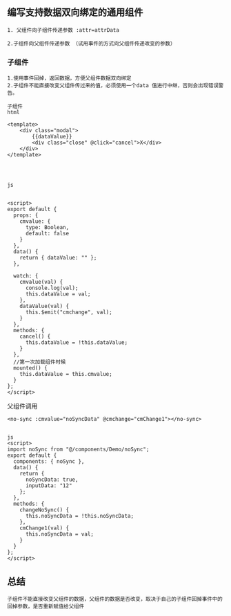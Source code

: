 ## 编写支持数据双向绑定的通用组件

    1. 父组件向子组件传递参数 :attr=attrData

    2.子组件向父组件传递参数 （试用事件的方式向父组件传递改变的参数） 



### 子组件 

    1.使用事件回掉，返回数据，方便父组件数据双向绑定
    2.子组件不能直接改变父组件传过来的值，必须使用一个data 值进行中继，否则会出现错误警告。

```
子组件
html

<template>
    <div class="modal">
        {{dataValue}}
        <div class="close" @click="cancel">X</div>
    </div>
</template>




js


<script>
export default {
  props: {
    cmvalue: {
      type: Boolean,
      default: false
    }
  },
  data() {
    return { dataValue: "" };
  },

  watch: {
    cmvalue(val) {
      console.log(val);
      this.dataValue = val;
    },
    dataValue(val) {
      this.$emit("cmchange", val);
    }
  },
  methods: {
    cancel() {
      this.dataValue = !this.dataValue;
    }
  },
  //第一次加载组件时候
  mounted() {
    this.dataValue = this.cmvalue;
  }
};
</script>

```


父组件调用

```
<no-sync :cmvalue="noSyncData" @cmchange="cmChange1"></no-sync>


js
<script>
import noSync from "@/components/Demo/noSync";
export default {
  components: { noSync },
  data() {
    return {
      noSyncData: true,
      inputData: "12"
    };
  },
  methods: {
    changeNoSync() {
      this.noSyncData = !this.noSyncData;
    },
    cmChange1(val) {
      this.noSyncData = val;
    }
  }
};
</script>

```


## 总结 

    子组件不能直接改变父组件的数据，父组件的数据是否改变，取决于自己的子组件回掉事件中的回掉参数，是否重新赋值给父组件